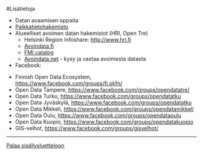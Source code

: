 #Lisätietoja

* Datan avaamisen oppaita
* [Paikkatietohakemisto](http://www.paikkatietohakemisto.fi)
* Alueelliset avoimen datan hakemistot (HRI, Open Tre)
  - Helsinki Region Infoshare: http://www.hri.fi
  - [Avoindata.fi](http://www.avoindata.fi)
  - [FMI catalog](http://catalog.fmi.fi)
  - [Avoindata.net](http://avoindata.net/) - kysy ja vastaa avoimesta datasta
* Facebook: 
 - Finnish Open Data Ecosystem, https://www.facebook.com/groups/fi.okfn/
 - Open Data Tampere, https://www.facebook.com/groups/opendatatre/
 - Open Data Turku, https://www.facebook.com/groups/opendatatku
 - Open Data Jyväskylä, https://www.facebook.com/groups/opendatatku
 - Open Data Mikkeli, https://www.facebook.com/groups/opendatamikkeli
 - Open Data Oulu, https://www.facebook.com/groups/opendataoulu
 - Open Data Kuopio, https://www.facebook.com/groups/opendatakuopio
 - GIS-velhot, https://www.facebook.com/groups/gisvelhot/
  



-----
[Palaa sisällysluetteloon](Sisällysluettelo.md)
